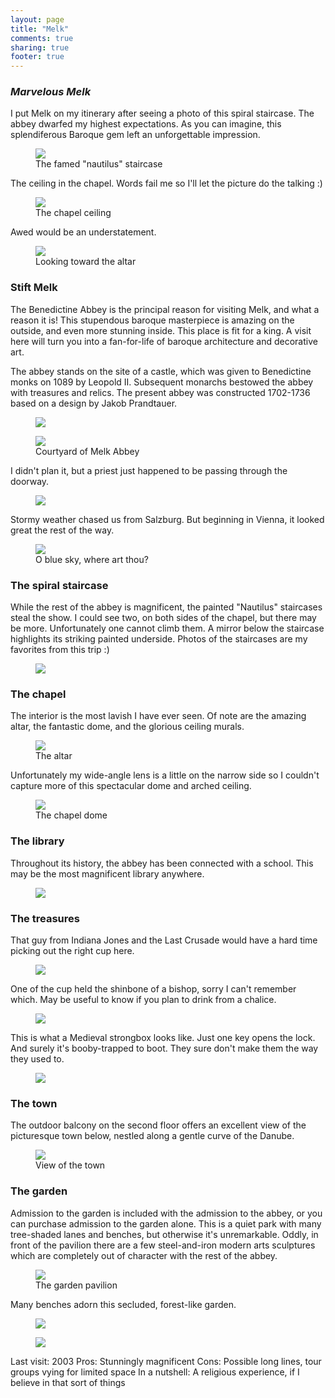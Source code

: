 ```yaml
---
layout: page
title: "Melk"
comments: true
sharing: true
footer: true
---
```

<h3><em>Marvelous Melk</em></h3>

I put Melk on my itinerary after seeing a photo of this spiral staircase. The abbey dwarfed my highest expectations. As you can imagine, this splendiferous Baroque gem left an unforgettable impression.

<figure>
  <img src="http://yentran.isamonkey.org/gallery/melk/MelkNautilusStairCases.jpg" />
  <figcaption>The famed "nautilus" staircase</figcaption>
</figure>

The ceiling in the chapel. Words fail me so I'll let the picture do the talking :)

<figure>
  <img src="http://yentran.isamonkey.org/gallery/melk/MelkCeiling.jpg" />
  <figcaption>The chapel ceiling</figcaption>
</figure>
  
Awed would be an understatement.

<figure>
  <img src="http://yentran.isamonkey.org/gallery/melk/MelkAltarVerticalCropped.jpg" />
  <figcaption>Looking toward the altar</figcaption>
</figure>

<h3>Stift Melk</h3>

The Benedictine Abbey is the principal reason for visiting Melk, and what a reason it is! This stupendous baroque masterpiece is amazing on the outside, and even more stunning inside. This place is fit for a king. A visit here will turn you into a fan-for-life of baroque architecture and decorative art.

The abbey stands on the site of a castle, which was given to Benedictine monks on 1089 by Leopold II. Subsequent monarchs bestowed the abbey with treasures and relics. The present abbey was constructed 1702-1736 based on a design by Jakob Prandtauer.

<figure>
  <img src="http://yentran.isamonkey.org/gallery/melk/img_2921s.jpg" />
  <figcaption></figcaption>
</figure>

<figure>
  <img src="http://yentran.isamonkey.org/gallery/melk/MelkCourtyard.jpg" />
  <figcaption>Courtyard of Melk Abbey</figcaption>
</figure>

I didn't plan it, but a priest just happened to be passing through the doorway.

<figure>
  <img src="http://yentran.isamonkey.org/gallery/melk/MelkDoorway.jpg" />
  <figcaption></figcaption>
</figure>

Stormy weather chased us from Salzburg. But beginning in Vienna, it looked great the rest of the way.

<figure>
  <img src="http://yentran.isamonkey.org/gallery/melk/img_3019.jpg" />
  <figcaption>O blue sky, where art thou?</figcaption>
</figure>

<h3>The spiral staircase</h3>

While the rest of the abbey is magnificent, the painted "Nautilus" staircases steal the show. I could see two, on both sides of the chapel, but there may be more. Unfortunately one cannot climb them. A mirror below the staircase highlights its striking painted underside. Photos of the staircases are my favorites from this trip :)

<figure>
  <img src="http://yentran.isamonkey.org/gallery/melk/MelkNautilusStaircaseVert2.jpg" />
  <figcaption></figcaption>
</figure>

<h3>The chapel</h3>

The interior is the most lavish I have ever seen. Of note are the amazing altar, the fantastic dome, and the glorious ceiling murals.

<figure>
  <img src="http://yentran.isamonkey.org/gallery/melk/MelkAltarTallCropped.jpg" />
  <figcaption>The altar</figcaption>
</figure>

Unfortunately my wide-angle lens is a little on the narrow side so I couldn't capture more of this spectacular dome and arched ceiling.

<figure>
  <img src="http://yentran.isamonkey.org/gallery/melk/MelkDome.jpg" />
  <figcaption>The chapel dome</figcaption>
</figure>

<h3>The library</h3>

Throughout its history, the abbey has been connected with a school. This may be the most magnificent library anywhere.

<figure>
  <img src="http://yentran.isamonkey.org/gallery/melk/img_2971s.jpg" />
  <figcaption></figcaption>
</figure>

<h3>The treasures</h3>

That guy from Indiana Jones and the Last Crusade would have a hard time picking out the right cup here.

<figure>
  <img src="http://yentran.isamonkey.org/gallery/melk/img_2933.jpg" />
  <figcaption></figcaption>
</figure>

One of the cup held the shinbone of a bishop, sorry I can't remember which. May be useful to know if you plan to drink from a chalice.

<figure>
  <img src="http://yentran.isamonkey.org/gallery/melk/img_2931.jpg" />
  <figcaption></figcaption>
</figure>

This is what a Medieval strongbox looks like.  Just one key opens the lock.  And surely it's booby-trapped to boot.  They sure don't make them the way they used to.

<figure>
  <img src="http://yentran.isamonkey.org/gallery/melk/img_2951.jpg" />
  <figcaption></figcaption>
</figure>

<h3>The town</h3>

The outdoor balcony on the second floor offers an excellent view of the picturesque town below, nestled along a gentle curve of the Danube.

<figure>
  <img src="http://yentran.isamonkey.org/gallery/melk/MelkTownView.jpg" />
  <figcaption>View of the town</figcaption>
</figure>

<h3>The garden</h3>

Admission to the garden is included with the admission to the abbey, or you can purchase admission to the garden alone. This is a quiet park with many tree-shaded lanes and benches, but otherwise it's unremarkable. Oddly, in front of the pavilion there are a few steel-and-iron modern arts sculptures which are completely out of character with the rest of the abbey.

<figure>
  <img src="http://yentran.isamonkey.org/gallery/melk/MelkGardenFountain.jpg" />
  <figcaption>The garden pavilion</figcaption>
</figure>

Many benches adorn this secluded, forest-like garden.

<figure>
  <img src="http://yentran.isamonkey.org/gallery/melk/MelkGardenBench.jpg" />
  <figcaption></figcaption>
</figure>

<figure>
  <img src="http://yentran.isamonkey.org/gallery/melk/MelkGardenMossBark.jpg" />
  <figcaption></figcaption>
</figure>

Last visit: 2003
Pros: Stunningly magnificent
Cons: Possible long lines, tour groups vying for limited space
In a nutshell: A religious experience, if I believe in that sort of things